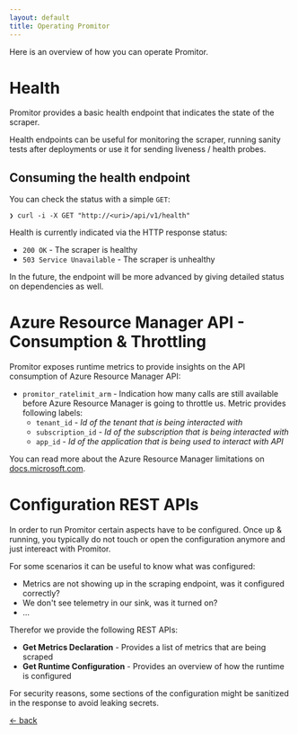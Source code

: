 ```yaml
---
layout: default
title: Operating Promitor
---
```


Here is an overview of how you can operate Promitor.

# Health
Promitor provides a basic health endpoint that indicates the state of the scraper.

Health endpoints can be useful for monitoring the scraper, running sanity tests after deployments or use it for sending liveness / health probes.

## Consuming the health endpoint
You can check the status with a simple `GET`:
```
❯ curl -i -X GET "http://<uri>/api/v1/health"
```

Health is currently indicated via the HTTP response status:
- `200 OK` - The scraper is healthy
- `503 Service Unavailable` - The scraper is unhealthy

In the future, the endpoint will be more advanced by giving detailed status on dependencies as well.

# Azure Resource Manager API - Consumption & Throttling
Promitor exposes runtime metrics to provide insights on the API consumption of Azure Resource Manager API:

- `promitor_ratelimit_arm` - Indication how many calls are still available before Azure Resource Manager is going to throttle us.
Metric provides following labels:
    - `tenant_id` - _Id of the tenant that is being interacted with_
    - `subscription_id` - _Id of the subscription that is being interacted with_
    - `app_id` - _Id of the application that is being used to interact with API_

You can read more about the Azure Resource Manager limitations on [docs.microsoft.com](https://docs.microsoft.com/en-us/azure/azure-resource-manager/resource-manager-request-limits).

# Configuration REST APIs
In order to run Promitor certain aspects have to be configured. Once up & running, you typically do not touch or open the configuration anymore and just intereact with Promitor.

For some scenarios it can be useful to know what was configured:
- Metrics are not showing up in the scraping endpoint, was it configured correctly?
- We don't see telemetry in our sink, was it turned on?
- ...

Therefor we provide the following REST APIs:

- **Get Metrics Declaration** - Provides a list of metrics that are being scraped
- **Get Runtime Configuration** - Provides an overview of how the runtime is configured

For security reasons, some sections of the configuration might be sanitized in the response to avoid leaking secrets.

[&larr; back](/)
